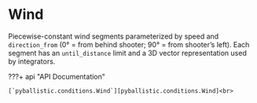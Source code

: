 # Wind

Piecewise-constant wind segments parameterized by speed and `direction_from` (0° = from behind shooter; 90° = from shooter’s left). Each segment has an `until_distance` limit and a 3D vector representation used by integrators.

???+ api "API Documentation"

    [`pyballistic.conditions.Wind`][pyballistic.conditions.Wind]<br>
